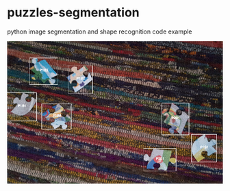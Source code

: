 # puzzles-segmentation
python image segmentation and shape recognition code example

![alt text](https://raw.githubusercontent.com/aaasenin/puzzles-segmentation/master/result.png)
